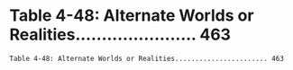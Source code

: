 # Table 4-48: Alternate Worlds or Realities....................... 463

```
Table 4-48: Alternate Worlds or Realities....................... 463

```
